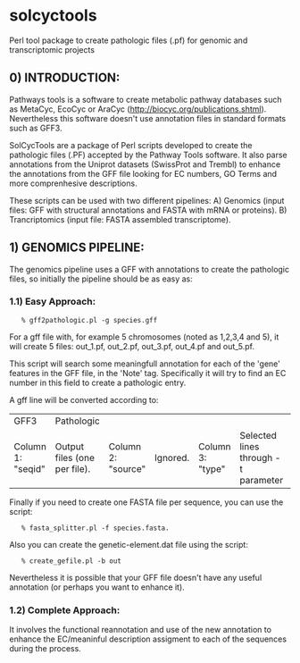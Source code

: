 solcyctools
===========

  Perl tool package to create pathologic files (.pf) for genomic and 
transcriptomic projects

## 0) INTRODUCTION: ##

   Pathways tools is a software to create metabolic pathway databases such as
MetaCyc, EcoCyc or AraCyc (http://biocyc.org/publications.shtml). Nevertheless
this software doesn't use annotation files in standard formats such as GFF3.

   SolCycTools are a package of Perl scripts developed to create the pathologic
files (.PF) accepted by the Pathway Tools software. It also parse annotations
from the Uniprot datasets (SwissProt and Trembl) to enhance the annotations
from the GFF file looking for EC numbers, GO Terms and more comprenhesive 
descriptions.

   These scripts can be used with two different pipelines: 
   A) Genomics (input files: GFF with structural annotations and FASTA with 
      mRNA or proteins).
   B) Trancriptomics (input file: FASTA assembled transcriptome).


## 1) GENOMICS PIPELINE: ##

   The genomics pipeline uses a GFF with annotations to create the pathologic
files, so initially the pipeline should be as easy as:

### 1.1) Easy Approach: ###

```
   % gff2pathologic.pl -g species.gff
```

   For a gff file with, for example 5 chromosomes (noted as 1,2,3,4 and 5), it 
will create 5 files: out_1.pf, out_2.pf, out_3.pf, out_4.pf and out_5.pf.

   This script will search some meaningfull annotation for each of the 'gene'
features in the GFF file, in the 'Note' tag. Specifically it will try to find
an EC number in this field to create a pathologic entry.

  A gff line will be converted according to:

<table>
   <tr>
     <td>GFF3</td><td>Pathologic</td>
   </tr>
     <td>Column 1: "seqid"</td><td>Output files (one per file).</td>
     <td>Column 2: "source"</td><td>Ignored.</td>
     <td>Column 3: "type"</td><td>Selected lines through -t parameter</td>
     <td>Column 4: "start"</td><td>STARTBASE for each entry</td>
     <td>Column 5: "end"</td><td>ENDBASE for each entry</td>
     <td>Column 6: "score"</td><td>Ignored.</td>
     <td>Column 7: "strand"</td><td>Switch STARTBASE <-> ENDBASE.</td> 
     <td>Column 8: "phase"</td><td>Ignored.</td>
     <td>Column 9: "attributes"</td><td>See below</td>
     <td>ID</td><td>ID</td>
     <td>Name</td><td>NAME</td>
     <td>Alias</td><td>SYNONYM</td>
     <td>Note</td><td>GENE-COMMENT and EC</td>
</table>

   Finally if you need to create one FASTA file per sequence, you can use the
script: 

```
   % fasta_splitter.pl -f species.fasta.
```

   Also you can create the genetic-element.dat file using the script:

```
   % create_gefile.pl -b out
```

   Nevertheless it is possible that your GFF file doesn't have any useful
annotation (or perhaps you want to enhance it).

### 1.2) Complete Approach: ###

  It involves the functional reannotation and use of the new annotation to
enhance the EC/meaninful description assigment to each of the sequences during
the process.

